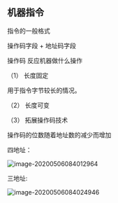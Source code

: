 ## 机器指令

指令的一般格式

操作码字段 + 地址码字段

操作码 反应机器做什么操作

（1） 长度固定

用于指令字节较长的情况。

（2） 长度可变

（3） 拓展操作码技术

操作码的位数随着地址数的减少而增加

四地址：

![image-20200506084012964](upload%5Cimage-20200506084012964.png)

三地址:

![image-20200506084024946](upload%5Cimage-20200506084024946.png)